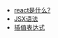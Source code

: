 * [react是什么?](http://webxiaoudu.github.io/react)
* [JSX语法](http://webxiaoudu.github.io/jsx)
* [插值表达式](http://webxiaoudu.github.io/expression)